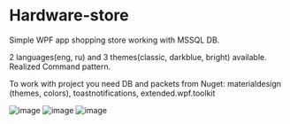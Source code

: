 # Hardware-store
Simple WPF app shopping store working with MSSQL DB. 

2 languages(eng, ru) and 3 themes(classic, darkblue, bright) available. Realized Command pattern.

To work with project you need DB and packets from Nuget: materialdesign (themes, colors), toastnotifications, extended.wpf.toolkit

![image](https://user-images.githubusercontent.com/70767188/109861576-7f5e4d00-7c70-11eb-9d9e-d1d24f3f4a7a.png)
![image](https://user-images.githubusercontent.com/70767188/109861646-9604a400-7c70-11eb-8007-72a6b2333b89.png)
![image](https://user-images.githubusercontent.com/70767188/109861706-a74db080-7c70-11eb-842f-6f360a2be89b.png)
